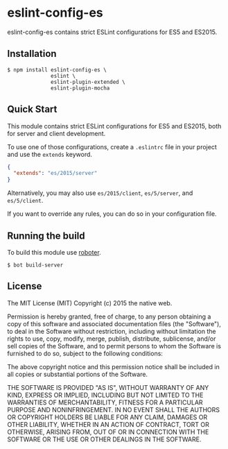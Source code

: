# eslint-config-es

eslint-config-es contains strict ESLint configurations for ES5 and ES2015.

## Installation

    $ npm install eslint-config-es \
                  eslint \
                  eslint-plugin-extended \
                  eslint-plugin-mocha

## Quick Start

This module contains strict ESLint configurations for ES5 and ES2015, both for server and client development.

To use one of those configurations, create a `.eslintrc` file in your project and use the `extends` keyword.

```json
{
  "extends": "es/2015/server"
}
```

Alternatively, you may also use `es/2015/client`, `es/5/server`, and `es/5/client`.

If you want to override any rules, you can do so in your configuration file.

## Running the build

To build this module use [roboter](https://www.npmjs.com/package/roboter).

    $ bot build-server

## License

The MIT License (MIT)
Copyright (c) 2015 the native web.

Permission is hereby granted, free of charge, to any person obtaining a copy of this software and associated documentation files (the "Software"), to deal in the Software without restriction, including without limitation the rights to use, copy, modify, merge, publish, distribute, sublicense, and/or sell copies of the Software, and to permit persons to whom the Software is furnished to do so, subject to the following conditions:

The above copyright notice and this permission notice shall be included in all copies or substantial portions of the Software.

THE SOFTWARE IS PROVIDED "AS IS", WITHOUT WARRANTY OF ANY KIND, EXPRESS OR IMPLIED, INCLUDING BUT NOT LIMITED TO THE WARRANTIES OF MERCHANTABILITY, FITNESS FOR A PARTICULAR PURPOSE AND NONINFRINGEMENT. IN NO EVENT SHALL THE AUTHORS OR COPYRIGHT HOLDERS BE LIABLE FOR ANY CLAIM, DAMAGES OR OTHER LIABILITY, WHETHER IN AN ACTION OF CONTRACT, TORT OR OTHERWISE, ARISING FROM, OUT OF OR IN CONNECTION WITH THE SOFTWARE OR THE USE OR OTHER DEALINGS IN THE SOFTWARE.
